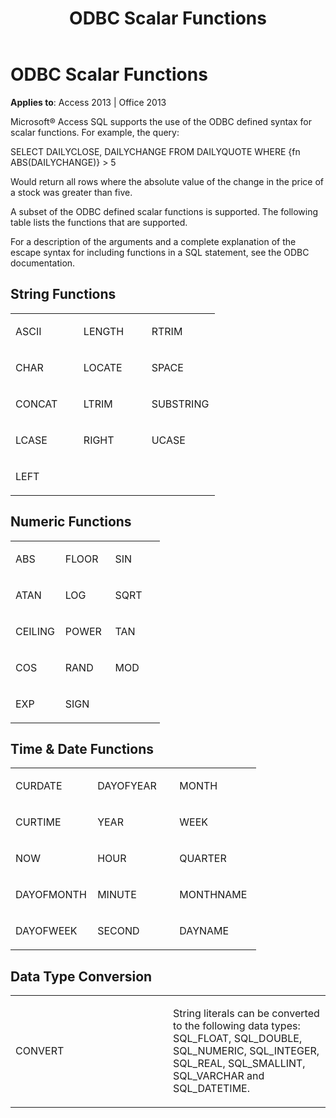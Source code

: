 ﻿---
title: ODBC Scalar Functions
TOCTitle: ODBC Scalar Functions
ms:assetid: dc1096bf-8241-036a-14c6-b19afae45454
ms:mtpsurl: https://msdn.microsoft.com/library/Ff835353(v=office.15)
ms:contentKeyID: 48548120
ms.date: 09/18/2015
mtps_version: v=office.15
f1_keywords:
- jetsql40.chm5277473
f1_categories:
- Office.Version=v15
---

# ODBC Scalar Functions


**Applies to**: Access 2013 | Office 2013

Microsoft® Access SQL supports the use of the ODBC defined syntax for scalar functions. For example, the query:

SELECT DAILYCLOSE, DAILYCHANGE FROM DAILYQUOTE WHERE {fn ABS(DAILYCHANGE)} \> 5

Would return all rows where the absolute value of the change in the price of a stock was greater than five.

A subset of the ODBC defined scalar functions is supported. The following table lists the functions that are supported.

For a description of the arguments and a complete explanation of the escape syntax for including functions in a SQL statement, see the ODBC documentation.

## String Functions

<table>
<colgroup>
<col style="width: 33%" />
<col style="width: 33%" />
<col style="width: 33%" />
</colgroup>
<tbody>
<tr class="odd">
<td><p>ASCII</p></td>
<td><p>LENGTH</p></td>
<td><p>RTRIM</p></td>
</tr>
<tr class="even">
<td><p>CHAR</p></td>
<td><p>LOCATE</p></td>
<td><p>SPACE</p></td>
</tr>
<tr class="odd">
<td><p>CONCAT</p></td>
<td><p>LTRIM</p></td>
<td><p>SUBSTRING</p></td>
</tr>
<tr class="even">
<td><p>LCASE</p></td>
<td><p>RIGHT</p></td>
<td><p>UCASE</p></td>
</tr>
<tr class="odd">
<td><p>LEFT</p></td>
<td><p></p></td>
<td><p></p></td>
</tr>
</tbody>
</table>


## Numeric Functions

<table>
<colgroup>
<col style="width: 33%" />
<col style="width: 33%" />
<col style="width: 33%" />
</colgroup>
<tbody>
<tr class="odd">
<td><p>ABS</p></td>
<td><p>FLOOR</p></td>
<td><p>SIN</p></td>
</tr>
<tr class="even">
<td><p>ATAN</p></td>
<td><p>LOG</p></td>
<td><p>SQRT</p></td>
</tr>
<tr class="odd">
<td><p>CEILING</p></td>
<td><p>POWER</p></td>
<td><p>TAN</p></td>
</tr>
<tr class="even">
<td><p>COS</p></td>
<td><p>RAND</p></td>
<td><p>MOD</p></td>
</tr>
<tr class="odd">
<td><p>EXP</p></td>
<td><p>SIGN</p></td>
<td><p></p></td>
</tr>
</tbody>
</table>


## Time & Date Functions

<table>
<colgroup>
<col style="width: 33%" />
<col style="width: 33%" />
<col style="width: 33%" />
</colgroup>
<tbody>
<tr class="odd">
<td><p>CURDATE</p></td>
<td><p>DAYOFYEAR</p></td>
<td><p>MONTH</p></td>
</tr>
<tr class="even">
<td><p>CURTIME</p></td>
<td><p>YEAR</p></td>
<td><p>WEEK</p></td>
</tr>
<tr class="odd">
<td><p>NOW</p></td>
<td><p>HOUR</p></td>
<td><p>QUARTER</p></td>
</tr>
<tr class="even">
<td><p>DAYOFMONTH</p></td>
<td><p>MINUTE</p></td>
<td><p>MONTHNAME</p></td>
</tr>
<tr class="odd">
<td><p>DAYOFWEEK</p></td>
<td><p>SECOND</p></td>
<td><p>DAYNAME</p></td>
</tr>
</tbody>
</table>


## Data Type Conversion

<table>
<colgroup>
<col style="width: 50%" />
<col style="width: 50%" />
</colgroup>
<tbody>
<tr class="odd">
<td><p>CONVERT</p></td>
<td><p>String literals can be converted to the following data types: SQL_FLOAT, SQL_DOUBLE, SQL_NUMERIC, SQL_INTEGER, SQL_REAL, SQL_SMALLINT, SQL_VARCHAR and SQL_DATETIME.</p></td>
</tr>
</tbody>
</table>


